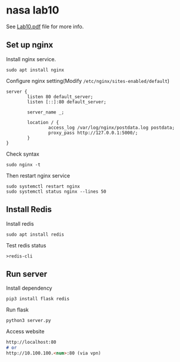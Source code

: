 # nasa lab10

See [Lab10.pdf](./Lab10.pdf) file for more info. 

## Set up nginx

Install nginx service.

```shell
sudo apt install nginx
```

Configure nginx setting(Modify `/etc/nginx/sites-enabled/default`)

```nginx
server {
        listen 80 default_server;
        listen [::]:80 default_server;

        server_name _;

        location / {
                access_log /var/log/nginx/postdata.log postdata;
                proxy_pass http://127.0.0.1:5000/;
        }
}
```

Check syntax

```shell
sudo nginx -t
```

Then restart nginx service

```shell
sudo systemctl restart nginx
sudo systemctl status nginx --lines 50
```

## Install Redis

Install redis

```shell
sudo apt install redis
```

Test redis status

```shell
>redis-cli

```

## Run server

Install dependency

```shell
pip3 install flask redis
```

Run flask

```shell
python3 server.py
```

Access website

```md
http://localhost:80 
# or 
http://10.100.100.<num>:80 (via vpn)
```